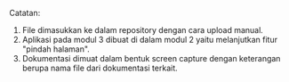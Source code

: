 Catatan:

1. File dimasukkan ke dalam repository dengan cara upload manual.
2. Aplikasi pada modul 3 dibuat di dalam modul 2 yaitu melanjutkan fitur "pindah halaman".
3. Dokumentasi dimuat dalam bentuk screen capture dengan keterangan berupa nama file dari dokumentasi terkait.
